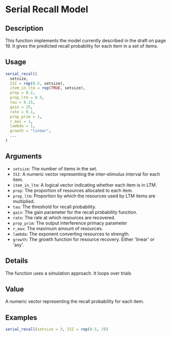 # Serial Recall Model

## Description

This function implements the model currently described in the draft on page 19.
It gives the predicted recall probability for each item in a set of items.

## Usage

```r
serial_recall(
  setsize,
  ISI = rep(0.5, setsize),
  item_in_ltm = rep(TRUE, setsize),
  prop = 0.2,
  prop_ltm = 0.5,
  tau = 0.15,
  gain = 25,
  rate = 0.1,
  prop_prim = 1,
  r_max = 1,
  lambda = 1,
  growth = "linear",
  ...
)
```

## Arguments

* `setsize`: The number of items in the set.
* `ISI`: A numeric vector representing the inter-stimulus interval for each item.
* `item_in_ltm`: A logical vector indicating whether each item is in LTM.
* `prop`: The proportion of resources allocated to each item.
* `prop_ltm`: Proportion by which the resources used by LTM items are multiplied.
* `tau`: The threshold for recall probability.
* `gain`: The gain parameter for the recall probability function.
* `rate`: The rate at which resources are recovered.
* `prop_prim`: The output interference primacy parameter
* `r_max`: The maximum amount of resources.
* `lambda`: The exponent converting resources to strength.
* `growth`: The growth function for resource recovery. Either 'linear' or 'asy'.

## Details

The function uses a simulation approach. It loops over trials

## Value

A numeric vector representing the recall probability for each item.

## Examples

```r
serial_recall(setsize = 3, ISI = rep(0.5, 3))
```


